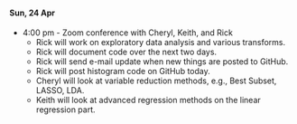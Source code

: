 #### Sun, 24 Apr 
* 4:00 pm - Zoom conference with Cheryl, Keith, and Rick
  * Rick will work on exploratory data analysis and various transforms.
  * Rick will document code over the next two days.
  * Rick will send e-mail update when new things are posted to GitHub.
  * Rick will post histogram code on GitHub today.
  * Cheryl will look at variable reduction methods, e.g., Best Subset, LASSO, LDA.
  * Keith will look at advanced regression methods on the linear regression part.

